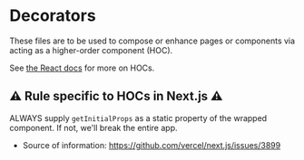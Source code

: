 # Decorators

These files are to be used to compose or enhance pages or components via acting as a higher-order component (HOC).

See [the React docs](https://reactjs.org/docs/higher-order-components.html) for more on HOCs.

## ⚠️ Rule specific to HOCs in Next.js ⚠️

ALWAYS supply `getInitialProps` as a static property of the wrapped component. If not, we'll break
the entire app.

- Source of information: https://github.com/vercel/next.js/issues/3899

